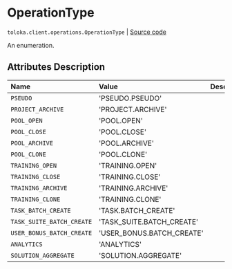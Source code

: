 # OperationType
`toloka.client.operations.OperationType` | [Source code](https://github.com/Toloka/toloka-kit/blob/v0.1.25/src/client/operations.py#L31)

An enumeration.

## Attributes Description

| Name | Value | Description |
| :------| :-----------| :----------| 
`PSEUDO`|'PSEUDO.PSEUDO'|<p></p>
`PROJECT_ARCHIVE`|'PROJECT.ARCHIVE'|<p></p>
`POOL_OPEN`|'POOL.OPEN'|<p></p>
`POOL_CLOSE`|'POOL.CLOSE'|<p></p>
`POOL_ARCHIVE`|'POOL.ARCHIVE'|<p></p>
`POOL_CLONE`|'POOL.CLONE'|<p></p>
`TRAINING_OPEN`|'TRAINING.OPEN'|<p></p>
`TRAINING_CLOSE`|'TRAINING.CLOSE'|<p></p>
`TRAINING_ARCHIVE`|'TRAINING.ARCHIVE'|<p></p>
`TRAINING_CLONE`|'TRAINING.CLONE'|<p></p>
`TASK_BATCH_CREATE`|'TASK.BATCH_CREATE'|<p></p>
`TASK_SUITE_BATCH_CREATE`|'TASK_SUITE.BATCH_CREATE'|<p></p>
`USER_BONUS_BATCH_CREATE`|'USER_BONUS.BATCH_CREATE'|<p></p>
`ANALYTICS`|'ANALYTICS'|<p></p>
`SOLUTION_AGGREGATE`|'SOLUTION.AGGREGATE'|<p></p>
